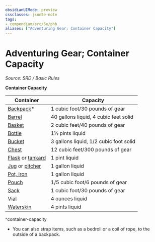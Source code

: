 ```yaml
---
obsidianUIMode: preview
cssclasses: json5e-note
tags:
- compendium/src/5e/phb
aliases: ["Adventuring Gear; Container Capacity"]
---
```

# Adventuring Gear; Container Capacity
*Source: SRD / Basic Rules* 

**Container Capacity**

| Container | Capacity |
|-----------|----------|
| [Backpack](backpack.md)* | 1 cubic foot/30 pounds of gear |
| [Barrel](barrel.md) | 40 gallons liquid, 4 cubic feet solid |
| [Basket](basket.md) | 2 cubic feet/40 pounds of gear |
| [Bottle](glass-bottle.md) | 1½ pints liquid |
| [Bucket](bucket.md) | 3 gallons liquid, 1/2 cubic foot solid |
| [Chest](chest.md) | 12 cubic feet/300 pounds of gear |
| [Flask](flask.md) or [tankard](tankard.md) | 1 pint liquid |
| [Jug](jug.md) or [pitcher](pitcher.md) | 1 gallon liquid |
| [Pot, iron](iron-pot.md) | 1 gallon liquid |
| [Pouch](pouch.md) | 1/5 cubic foot/6 pounds of gear |
| [Sack](sack.md) | 1 cubic foot/30 pounds of gear |
| [Vial](vial.md) | 4 ounces liquid |
| [Waterskin](waterskin.md) | 4 pints liquid |
^container-capacity

* You can also strap items, such as a bedroll or a coil of rope, to the outside of a backpack.